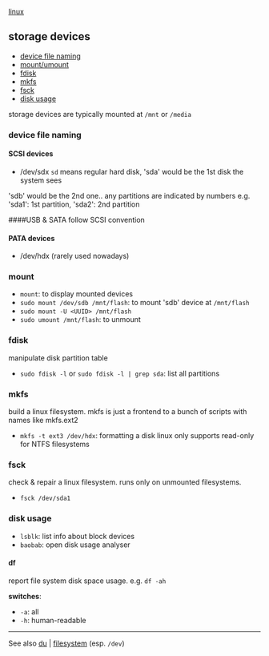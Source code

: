 [linux](index.md)

## storage devices
- [device file naming](#device-file-naming)
- [mount/umount](#mount)
- [fdisk](#fdisk)
- [mkfs](#mkfs)
- [fsck](#fsck)
- [disk usage](#disk-usage)

storage devices are typically mounted at `/mnt` or `/media`

### device file naming
#### SCSI devices
- /dev/sdx
`sd` means regular hard disk, 'sda' would be the 1st disk the system sees

'sdb' would be the 2nd one.. any partitions are indicated by numbers e.g. 'sda1': 1st partition, 'sda2': 2nd partition

####USB & SATA
follow SCSI convention

#### PATA devices
- /dev/hdx (rarely used nowadays)

### mount
- `mount`: to display mounted devices
- `sudo mount /dev/sdb /mnt/flash`: to mount 'sdb' device at `/mnt/flash`
- `sudo mount -U <UUID> /mnt/flash`
- `sudo umount /mnt/flash`: to unmount

### fdisk
manipulate disk partition table
- `sudo fdisk -l` or `sudo fdisk -l | grep sda`: list all partitions

### mkfs
build a linux filesystem. mkfs is just a frontend to a bunch of scripts with names like mkfs.ext2
- `mkfs -t ext3 /dev/hdx`: formatting a disk
linux only supports read-only for NTFS filesystems

### fsck
check & repair a linux filesystem. runs only on unmounted filesystems.
- `fsck /dev/sda1`

### disk usage
- `lsblk`: list info about block devices
- `baobab`: open disk usage analyser

#### df
report file system disk space usage. e.g. `df -ah`

**switches**:
- `-a`: all
- `-h`: human-readable

---

See also [du](terminal#du) | [filesystem](filesystem.md) (esp. `/dev`)
